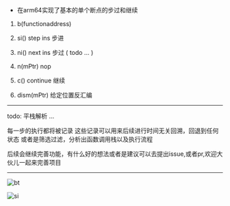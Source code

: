 - 在arm64实现了基本的单个断点的步过和继续

1. b(functionaddress)

2. si() step ins 步进

3. ni() next ins 步过 ( todo ... )

4. n(mPtr) nop

5. c() continue 继续

6. dism(mPtr) 给定位置反汇编

---

todo: 
 平栈解析
 ...

每一步的执行都将被记录
这些记录可以用来后续进行时间无关回溯，回退到任何状态
或者是筛选过滤，分析出函数调用栈以及执行流程

后续会继续完善功能，有什么好的想法或者是建议可以去提出issue,或者pr,欢迎大伙儿一起来完善项目

--- 

![bt](https://github.com/axhlzy/FridaDebugger/blob/main/images/bt.png)

![si](https://github.com/axhlzy/FridaDebugger/blob/main/images/si.png)
